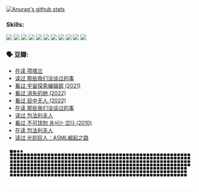 
[![Anurag's github stats](https://github-readme-stats.vercel.app/api?username=w940853815)](https://github.com/anuraghazra/github-readme-stats)

### Skills:

<code><img height="32" src="https://cdn.jsdelivr.net/npm/simple-icons@v5/icons/python.svg"></code>
<code><img height="32" src="https://cdn.jsdelivr.net/npm/simple-icons@v5/icons/javascript.svg"></code>
<code><img height="32" src="https://cdn.jsdelivr.net/npm/simple-icons@v5/icons/django.svg"></code>
<code><img height="32" src="https://cdn.jsdelivr.net/npm/simple-icons@v5/icons/flask.svg"></code>
<code><img height="32" src="https://cdn.jsdelivr.net/npm/simple-icons@v5/icons/vuetify.svg"></code>
<code><img height="32" src="https://cdn.jsdelivr.net/npm/simple-icons@v5/icons/git.svg"></code>
<code><img height="32" src="https://cdn.jsdelivr.net/npm/simple-icons@v5/icons/docker.svg"></code>
<code><img height="32" src="https://cdn.jsdelivr.net/npm/simple-icons@v5/icons/postgresql.svg"></code>
<code><img height="32" src="https://cdn.jsdelivr.net/npm/simple-icons@v5/icons/elasticsearch.svg"></code>
<code><img height="32" src="https://cdn.jsdelivr.net/npm/simple-icons@v5/icons/macos.svg"></code>
<code><img height="32" src="https://cdn.jsdelivr.net/npm/simple-icons@v5/icons/linux.svg"></code>

### 🗣 豆瓣:

<!-- DOUBAN-ACTIVITIES:START -->
- [在读 项塔兰](https://www.douban.com/people/136069238/status/4305798688/?_i=89999265)
- [读过 那些我们没谈过的事](https://www.douban.com/people/136069238/status/4305798150/?_i=89999265)
- [看过 宇宙探索编辑部‎ (2021)](https://www.douban.com/people/136069238/status/4303985415/?_i=89999265)
- [看过 消失的她‎ (2022)](https://www.douban.com/people/136069238/status/4303303080/?_i=89999265)
- [看过 目中无人‎ (2022)](https://www.douban.com/people/136069238/status/4302529146/?_i=89999265)
- [在读 那些我们没谈过的事](https://www.douban.com/people/136069238/status/4299558707/?_i=89999265)
- [读过 包法利夫人](https://www.douban.com/people/136069238/status/4299557101/?_i=89999265)
- [看过 不可饶恕 용서는 없다‎ (2010)](https://www.douban.com/people/136069238/status/4295155066/?_i=89999265)
- [在读 包法利夫人](https://www.douban.com/people/136069238/status/4284119119/?_i=89999265)
- [读过 光刻巨人：ASML崛起之路](https://www.douban.com/people/136069238/status/4284118319/?_i=89999265)
<!-- DOUBAN-ACTIVITIES:END -->


![Snake animation](https://raw.githubusercontent.com/w940853815/w940853815/output/github-contribution-grid-snake.svg)

<!--
**w940853815/w940853815** is a ✨ _special_ ✨ repository because its `README.md` (this file) appears on your GitHub profile.

Here are some ideas to get you started:

- 🔭 I’m currently working on ...
- 🌱 I’m currently learning ...
- 👯 I’m looking to collaborate on ...
- 🤔 I’m looking for help with ...
- 💬 Ask me about ...
- 📫 How to reach me: ...
- 😄 Pronouns: ...
- ⚡ Fun fact: ...
-->
